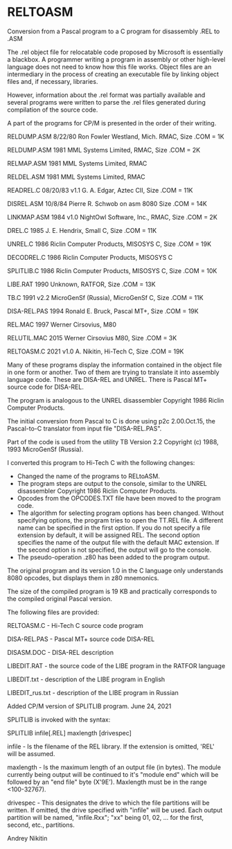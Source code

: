 # RELTOASM
Conversion from a Pascal program to a C program for disassembly .REL to .ASM

The .rel object file for relocatable code proposed by Microsoft is essentially a
blackbox. A programmer writing a program in assembly or other high-level language
does not need to know how this file works. Object files are an intermediary in the
process of creating an executable file by linking object files and, if necessary,
libraries.

However, information about the .rel format was partially available and several
programs were written to parse the .rel files generated during compilation of the
source code.

A part of the programs for CP/M is presented in the order of their writing.

RELDUMP.ASM  8/22/80  Ron Fowler Westland, Mich. RMAC, Size .COM = 1K

RELDUMP.ASM  1981     MML Systems Limited, RMAC, Size .COM = 2K

RELMAP.ASM   1981     MML Systems Limited, RMAC

RELDEL.ASM   1981     MML Systems Limited, RMAC

READREL.C    08/20/83 v1.1 G. A. Edgar, Aztec CII, Size .COM = 11K

DISREL.ASM   10/8/84  Pierre R. Schwob on asm 8080 Size .COM = 14K

LINKMAP.ASM  1984     v1.0 NightOwl Software, Inc., RMAC, Size .COM = 2K

DREL.C       1985     J. E. Hendrix, Small C, Size .COM = 11K

UNREL.C      1986     Riclin Computer Products, MISOSYS C, Size .COM = 19K

DECODREL.C   1986     Riclin Computer Products, MISOSYS C

SPLITLIB.C   1986     Riclin Computer Products, MISOSYS C, Size .COM = 10K

LIBE.RAT     1990     Unknown, RATFOR, Size .COM = 13K

TB.C         1991     v2.2 MicroGenSf (Russia), MicroGenSf C, Size .COM = 11K

DISA-REL.PAS 1994     Ronald E. Bruck, Pascal MT+, Size .COM = 19K

REL.MAC      1997     Werner Cirsovius, M80

RELUTIL.MAC  2015     Werner Cirsovius M80, Size .COM = 3K

RELTOASM.C   2021     v1.0 A. Nikitin, Hi-Tech C, Size .COM = 19K

Many of these programs display the information contained in the object file in one
form or another. Two of them are trying to translate it into assembly language code.
These are DISA-REL and UNREL. There is Pascal MT+ source code for DISA-REL.

The program is analogous to the UNREL disassembler Copyright 1986
Riclin Computer Products.

The initial conversion from Pascal to C is done using p2c 2.00.Oct.15, the Pascal-to-C
translator from input file "DISA-REL.PAS".

Part of the code is used from the utility TB Version 2.2 Copyright (c) 1988, 1993 
MicroGenSf (Russia).

I converted this program to Hi-Tech C with the following changes:

  - Changed the name of the programs to RELtoASM.
  - The program steps are output to the console, similar
    to the UNREL disassembler Copyright 1986 Riclin Computer Products.
  - Opcodes from the OPCODES.TXT file have been moved to the program code.
  - The algorithm for selecting program options has been changed.
    Without specifying options, the program tries to open the TT.REL file.
    A different name can be specified in the first option. If you do not
    specify a file extension by default, it will be assigned REL.
    The second option specifies the name of the output file with the
    default MAC extension. If the second option is not specified, the
    output will go to the console.
  - The pseudo-operation .z80 has been added to the program output.

The original program and its version 1.0 in the C language only understands
8080 opcodes, but displays them in z80 mnemonics.

The size of the compiled program is 19 KB and practically corresponds to the
compiled original Pascal version. 

The following files are provided:

RELTOASM.C      - Hi-Tech C source code program 

DISA-REL.PAS    - Pascal MT+ source code DISA-REL

DISASM.DOC      - DISA-REL description

LIBEDIT.RAT     - the source code of the LIBE program in the RATFOR language 

LIBEDIT.txt     - description of the LIBE program in English

LIBEDIT_rus.txt - description of the LIBE program in Russian 



Added CP/M version of SPLITLIB program. June 24, 2021

SPLITLIB is invoked with the syntax:

SPLITLIB infile[.REL] maxlength [drivespec]

infile     - Is the filename of the REL library. If
             the extension is omitted, 'REL' will
             be assumed.

maxlength  - Is the maximum length of an output
             file (in bytes). The module currently
             being output will be continued to it's
             "module end" which will be followed by
             an "end file" byte (X'9E'). Maxlength
             must be in the range <100-32767).

drivespec  - This designates the drive to which the
             file partitions will be written. If
             omitted, the drive specified with
             "infile" will be used. Each output
             partition will be named, "infile.Rxx";
             "xx" being 01, 02, ... for the first,
             second, etc., partitions.

Andrey Nikitin
